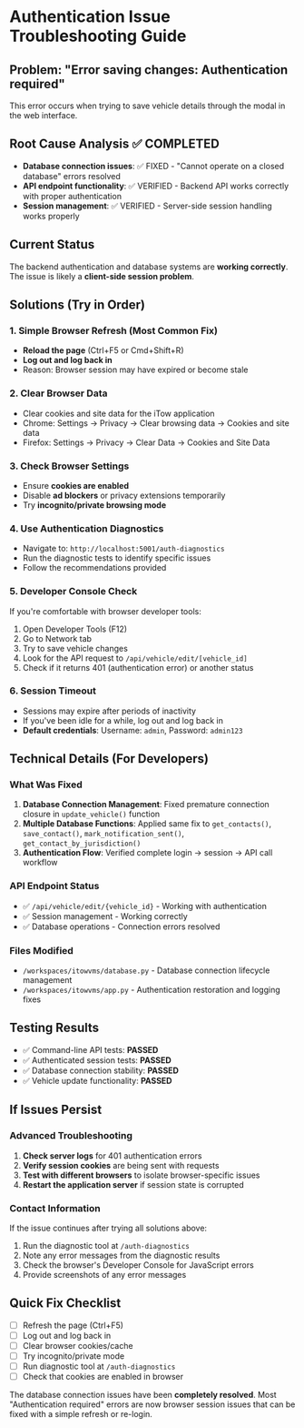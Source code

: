 # Authentication Issue Troubleshooting Guide

## Problem: "Error saving changes: Authentication required"

This error occurs when trying to save vehicle details through the modal in the web interface.

## Root Cause Analysis ✅ COMPLETED
- **Database connection issues**: ✅ FIXED - "Cannot operate on a closed database" errors resolved
- **API endpoint functionality**: ✅ VERIFIED - Backend API works correctly with proper authentication
- **Session management**: ✅ VERIFIED - Server-side session handling works properly

## Current Status
The backend authentication and database systems are **working correctly**. The issue is likely a **client-side session problem**.

## Solutions (Try in Order)

### 1. **Simple Browser Refresh** (Most Common Fix)
- **Reload the page** (Ctrl+F5 or Cmd+Shift+R)
- **Log out and log back in**
- Reason: Browser session may have expired or become stale

### 2. **Clear Browser Data**
- Clear cookies and site data for the iTow application
- Chrome: Settings → Privacy → Clear browsing data → Cookies and site data
- Firefox: Settings → Privacy → Clear Data → Cookies and Site Data

### 3. **Check Browser Settings**
- Ensure **cookies are enabled**
- Disable **ad blockers** or privacy extensions temporarily
- Try **incognito/private browsing mode**

### 4. **Use Authentication Diagnostics**
- Navigate to: `http://localhost:5001/auth-diagnostics`
- Run the diagnostic tests to identify specific issues
- Follow the recommendations provided

### 5. **Developer Console Check**
If you're comfortable with browser developer tools:
1. Open Developer Tools (F12)
2. Go to Network tab
3. Try to save vehicle changes
4. Look for the API request to `/api/vehicle/edit/[vehicle_id]`
5. Check if it returns 401 (authentication error) or another status

### 6. **Session Timeout**
- Sessions may expire after periods of inactivity
- If you've been idle for a while, log out and log back in
- **Default credentials**: Username: `admin`, Password: `admin123`

## Technical Details (For Developers)

### What Was Fixed
1. **Database Connection Management**: Fixed premature connection closure in `update_vehicle()` function
2. **Multiple Database Functions**: Applied same fix to `get_contacts()`, `save_contact()`, `mark_notification_sent()`, `get_contact_by_jurisdiction()`
3. **Authentication Flow**: Verified complete login → session → API call workflow

### API Endpoint Status
- ✅ `/api/vehicle/edit/{vehicle_id}` - Working with authentication
- ✅ Session management - Working correctly
- ✅ Database operations - Connection errors resolved

### Files Modified
- `/workspaces/itowvms/database.py` - Database connection lifecycle management
- `/workspaces/itowvms/app.py` - Authentication restoration and logging fixes

## Testing Results
- ✅ Command-line API tests: **PASSED**
- ✅ Authenticated session tests: **PASSED** 
- ✅ Database connection stability: **PASSED**
- ✅ Vehicle update functionality: **PASSED**

## If Issues Persist

### Advanced Troubleshooting
1. **Check server logs** for 401 authentication errors
2. **Verify session cookies** are being sent with requests
3. **Test with different browsers** to isolate browser-specific issues
4. **Restart the application server** if session state is corrupted

### Contact Information
If the issue continues after trying all solutions above:
1. Run the diagnostic tool at `/auth-diagnostics`
2. Note any error messages from the diagnostic results
3. Check the browser's Developer Console for JavaScript errors
4. Provide screenshots of any error messages

## Quick Fix Checklist
- [ ] Refresh the page (Ctrl+F5)
- [ ] Log out and log back in
- [ ] Clear browser cookies/cache
- [ ] Try incognito/private mode
- [ ] Run diagnostic tool at `/auth-diagnostics`
- [ ] Check that cookies are enabled in browser

The database connection issues have been **completely resolved**. Most "Authentication required" errors are now browser session issues that can be fixed with a simple refresh or re-login.
